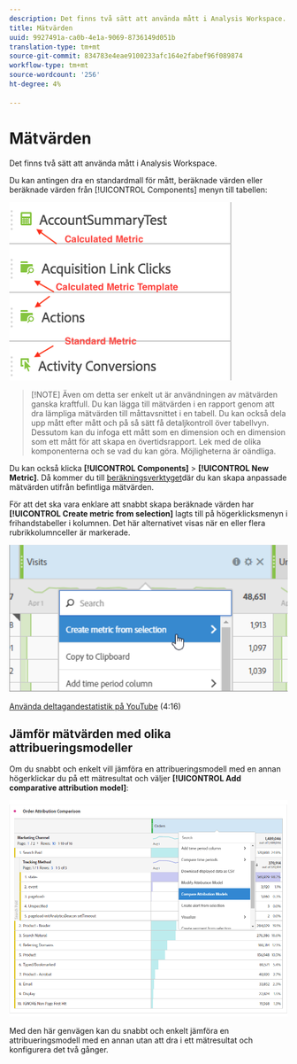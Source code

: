 ```yaml
---
description: Det finns två sätt att använda mått i Analysis Workspace.
title: Mätvärden
uuid: 9927491a-ca0b-4e1a-9069-8736149d051b
translation-type: tm+mt
source-git-commit: 834783e4eae9100233afc164e2fabef96f089874
workflow-type: tm+mt
source-wordcount: '256'
ht-degree: 4%

---
```



# Mätvärden

Det finns två sätt att använda mått i Analysis Workspace.

Du kan antingen dra en standardmall för mått, beräknade värden eller beräknade värden från [!UICONTROL Components] menyn till tabellen:

![](assets/metrics_icons.png)

>[!NOTE] Även om detta ser enkelt ut är användningen av mätvärden ganska kraftfull. Du kan lägga till mätvärden i en rapport genom att dra lämpliga mätvärden till måttavsnittet i en tabell. Du kan också dela upp mått efter mått och på så sätt få detaljkontroll över tabellvyn. Dessutom kan du infoga ett mått som en dimension och en dimension som ett mått för att skapa en övertidsrapport. Lek med de olika komponenterna och se vad du kan göra. Möjligheterna är oändliga.

Du kan också klicka **[!UICONTROL Components]** > **[!UICONTROL New Metric]**. Då kommer du till [beräkningsverktyget](https://docs.adobe.com/content/help/en/analytics/components/calculated-metrics/cm-overview.html)där du kan skapa anpassade mätvärden utifrån befintliga mätvärden.

För att det ska vara enklare att snabbt skapa beräknade värden har **[!UICONTROL Create metric from selection]** lagts till på högerklicksmenyn i frihandstabeller i kolumnen. Det här alternativet visas när en eller flera rubrikkolumnceller är markerade.

![](assets/calc_metrics.png)

[Använda deltagandestatistik på YouTube](https://www.youtube.com/watch?v=ngmJHcg65o8&amp;list=PL2tCx83mn7GuNnQdYGOtlyCu0V5mEZ8sS&amp;index=32) (4:16)

## Jämför mätvärden med olika attribueringsmodeller

Om du snabbt och enkelt vill jämföra en attribueringsmodell med en annan högerklickar du på ett mätresultat och väljer **[!UICONTROL Add comparative attribution model]**:

![Jämför attribuering](assets/compare-attribution.png)

Med den här genvägen kan du snabbt och enkelt jämföra en attribueringsmodell med en annan utan att dra i ett mätresultat och konfigurera det två gånger.
